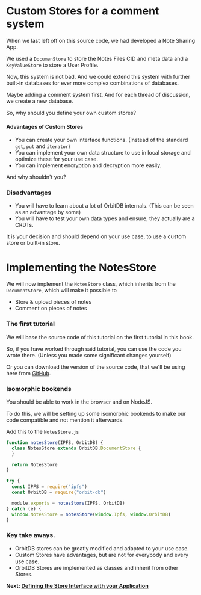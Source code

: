 # Custom Stores for a comment system
When we last left off on this source code,
we had developed a Note Sharing App.

We used a `DocumenStore` to store the Notes Files CID
and meta data and a `KeyValueStore` to store a User Profile.

Now, this system is not bad.
And we could extend this system with further
built-in databases for ever more complex combinations
of databases.

Maybe adding a comment system first.
And for each thread of discussion,
we create a new database.

So, why should you define your own custom stores?

#### Advantages of Custom Stores
- You can create your own interface functions. (Instead of the standard `get`, `put` and `iterator`)
- You can implement your own data structure to use in local storage and optimize these for your use case.
- You can implement encryption and decryption more easily.

And why shouldn't you?
### Disadvantages
- You will have to learn about a lot of OrbitDB internals. (This can be seen as an advantage by some)
- You will have to test your own data types and ensure, they actually are a CRDTs.

It is your decision and should depend on your
use case, to use a custom store or built-in store.

# Implementing the NotesStore
We will now implement the `NotesStore` class,
which inherits from the `DocumentStore`,
which will make it possible to

- Store & upload pieces of notes
- Comment on pieces of notes

### The first tutorial
We will base the source code
of this tutorial on the first
tutorial in this book.

So, if you have worked through said
tutorial, you can use the code you wrote there.
(Unless you made some significant changes yourself)

Or you can download the version of the source code, that
we'll be using here from [GitHub](../code_examples/05_Customizing_OrbitDB/02).

### Isomorphic bookends
You should be able to
work in the browser and
on NodeJS.

To do this, we will be setting up
some isomorphic bookends
to make our code compatible and not
mention it afterwards.

Add this to the `NotesStore.js`

```js
function notesStore(IPFS, OrbitDB) {
  class NotesStore extends OrbitDB.DocumentStore {
  }

  return NotesStore
}

try {
  const IPFS = require("ipfs")
  const OrbitDB = require("orbit-db")

  module.exports = notesStore(IPFS, OrbitDB)
} catch (e) {
  window.NotesStore = notesStore(window.Ipfs, window.OrbitDB)
}
```

### Key take aways.
- OrbitDB stores can be greatly modified and adapted to your use case.
- Custom Stores have advantages, but are not for everybody and every use case.
- OrbitDB Stores are implemented as classes and inherit from other Stores.

**Next: [Defining the Store Interface with your Application](03_The_Store_as_an_Interface.md)**
